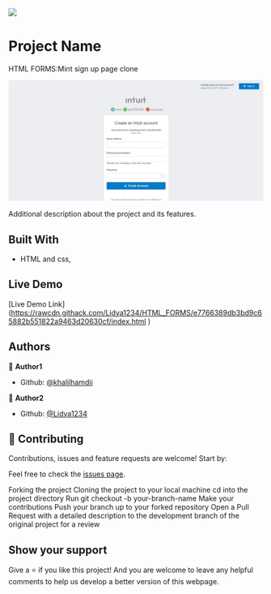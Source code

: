 ![](https://img.shields.io/badge/Microverse-blueviolet)

# Project Name
HTML FORMS:Mint sign up page clone
> 

![screenshot](./app_screenshot.png)

Additional description about the project and its features.

## Built With

- HTML and css,


## Live Demo

[Live Demo Link]
(https://rawcdn.githack.com/Lidya1234/HTML_FORMS/e7766389db3bd9c65882b551822a9463d20630cf/index.html
)


## Authors

👤 **Author1**

- Github: [@khalilhamdii](https://github.com/khalilhamdii)

👤 **Author2**

- Github: [@Lidya1234](https://github.com/Lidya1234)

## 🤝 Contributing

Contributions, issues and feature requests are welcome! Start by:

Feel free to check the [issues page](issues/).

Forking the project
Cloning the project to your local machine
cd into the project directory
Run git checkout -b your-branch-name
Make your contributions
Push your branch up to your forked repository
Open a Pull Request with a detailed description to the development branch of the original project for a review

## Show your support

Give a ⭐️ if you like this project!
And you are welcome to leave any helpful comments to help us develop a better version of this webpage.